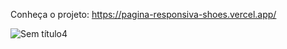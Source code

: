Conheça o projeto: https://pagina-responsiva-shoes.vercel.app/

![Sem título4](https://github.com/Lostleleco/Pagina_responsiva_shoes/assets/158625504/8c36d2c1-ac6e-4885-adf0-79ab4a18a8d5)
